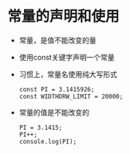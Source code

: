 # 常量的声明和使用

 - 常量，是值不能改变的量
 - 使用const关键字声明一个常量
 - 习惯上，常量名使用纯大写形式
 
       const PI = 3.1415926;
       const WIDTHDRW_LIMIT = 20000;

 - 常量的值是不能改变的

       PI = 3.1415;
       PI++;
       console.log(PI);